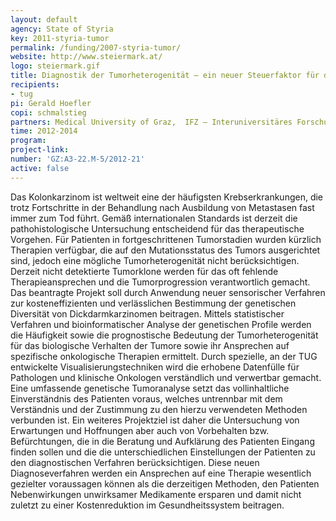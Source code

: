 ```yaml
---
layout: default
agency: State of Styria
key: 2011-styria-tumor
permalink: /funding/2007-styria-tumor/
website: http://www.steiermark.at/
logo: steiermark.gif
title: Diagnostik der Tumorheterogenität – ein neuer Steuerfaktor für die Therapie des Dickdarmkarzinoms?
recipients: 
- tug
pi: Gerald Hoefler
copi: schmalstieg 
partners: Medical University of Graz,  IFZ – Interuniversitäres Forschungszentrum für Technik, Arbeit und Kultur
time: 2012-2014
program:
project-link: 
number: 'GZ:A3-22.M-5/2012-21'
active: false
---
```

Das Kolonkarzinom ist weltweit eine der häufigsten Krebserkrankungen, die trotz Fortschritte in der Behandlung nach Ausbildung von Metastasen fast immer zum Tod führt. Gemäß internationalen Standards ist derzeit die pathohistologische Untersuchung entscheidend für das therapeutische Vorgehen. Für Patienten in fortgeschrittenen Tumorstadien wurden kürzlich Therapien verfügbar, die auf den Mutationsstatus des Tumors ausgerichtet sind, jedoch eine mögliche Tumorheterogenität nicht berücksichtigen. Derzeit nicht detektierte Tumorklone werden für das oft fehlende Therapieansprechen und die Tumorprogression verantwortlich gemacht. Das beantragte Projekt soll durch Anwendung neuer sensorischer Verfahren zur kosteneffizienten und verlässlichen Bestimmung der genetischen Diversität von Dickdarmkarzinomen beitragen. Mittels statistischer Verfahren und bioinformatischer Analyse der genetischen Profile werden die Häufigkeit sowie die prognostische Bedeutung der Tumorheterogenität für das biologische Verhalten der Tumore sowie ihr Ansprechen auf spezifische onkologische Therapien ermittelt. Durch spezielle, an der TUG entwickelte Visualisierungstechniken wird die erhobene Datenfülle für Pathologen und klinische Onkologen verständlich und verwertbar gemacht. Eine umfassende genetische Tumoranalyse setzt das vollinhaltliche Einverständnis des Patienten voraus, welches untrennbar mit dem Verständnis und der Zustimmung zu den hierzu verwendeten Methoden verbunden ist. Ein weiteres Projektziel ist daher die Untersuchung von Erwartungen und Hoffnungen aber auch von Vorbehalten bzw. Befürchtungen, die in die Beratung und Aufklärung des Patienten Eingang finden sollen und die die unterschiedlichen Einstellungen der Patienten zu den diagnostischen Verfahren berücksichtigen. Diese neuen Diagnoseverfahren werden ein Ansprechen auf eine Therapie wesentlich gezielter voraussagen können als die derzeitigen Methoden, den Patienten Nebenwirkungen unwirksamer Medikamente ersparen und damit nicht zuletzt zu einer Kostenreduktion im Gesundheitssystem beitragen.



